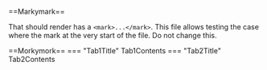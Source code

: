 ==Markymark==

That should render has a `<mark>...</mark>`. This file allows testing
the case where the mark at the very start of the file. Do not change
this.

==Morkymork==
=== "Tab1Title"
    Tab1Contents
=== "Tab2Title"
    Tab2Contents

